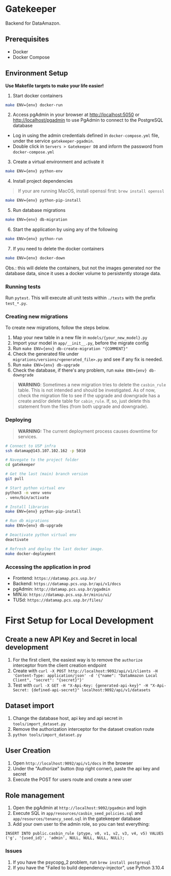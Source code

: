 # Gatekeeper

Backend for DataAmazon.

## Prerequisites

- Docker
- Docker Compose

## Environment Setup

**Use Makefile targets to make your life easier!**

1. Start docker containers

```sh
make ENV={env} docker-run
```

2. Access pgAdmin in your browser at <http://localhost:5050> or <http://localhost/pgadmin> to use PgAdmin to connect to
the PostgreSQL database

- Log in using the admin credentials defined in `docker-compose.yml` file, under the service `gatekeeper-pgadmin`.
- Double click in `Servers > Gatekeeper DB` and inform the password from `docker-compose.yml`

3. Create a virtual environment and activate it

```sh
make ENV={env} python-env
```

4. Install project dependencies

> If your are running MacOS, install openssl first:
> `brew install openssl`

```sh
make ENV={env} python-pip-install
```

5. Run database migrations

```sh
make ENV={env} db-migration
```

6. Start the application by using any of the following

```sh
make ENV={env} python-run
```

7. If you need to delete the docker containers

```sh
make ENV={env} docker-down
```

Obs.: this will delete the containers, but not the images generated nor the database data, since it uses a docker 
volume to persistently storage data.

### Running tests

Run `pytest`. This will execute all unit tests within `./tests` with the prefix `test_*.py`.

### Creating new migrations

To create new migrations, follow the steps below.

1. Map your new table in a new file in `models/{your_new_model}.py`
2. Import your model in `app/__init__.py`, before the migrate config
3. Run `make ENV={env} db-create-migration "{COMMENT}"`
4. Check the generated file under `migrations/versions/<generated_file>.py` and see if any fix is needed.
5. Run `make ENV={env} db-upgrade`
6. Check the database, if there's any problem, run `make ENV={env} db-downgrade`

> **WARNING**: Sometimes a new migration tries to delete the `casbin_rule` table. This is not intended and should be investigated. As of now, check the migration file to see if the upgrade and downgrade has a create and/or delete table for `cabin_rule`. If, so, just delete this statement from the files (from both upgrade and downgrade).

### Deploying

> **WARNING:** The current deployment process causes downtime for services.

```sh
# Connect to USP infra
ssh datamap@143.107.102.162 -p 5010

# Navegate to the project folder
cd gatekeeper

# Get the last (main) branch version
git pull

# Start python virtual env
python3 -m venv venv
. venv/bin/activate

# Install libraries
make ENV={env} python-pip-install

# Run db migrations
make ENV={env} db-upgrade

# Deactivate python virtual env
deactivate

# Refresh and deploy the last docker image.
make docker-deployment
```

### Accessing the application in prod

* Frontend: `https://datamap.pcs.usp.br/`
* Backend: `https://datamap.pcs.usp.br/api/v1/docs`
* pgAdmin: `http://datamap.pcs.usp.br/pgadmin`
* MIN.io: `https://datamap.pcs.usp.br/minio/ui/`
* TUSd: `https://datamap.pcs.usp.br/files/`

# First Setup for Local Development

## Create a new API Key and Secret in local development

1. For the first client, the easiest way is to remove the `authorize` interceptor from the client creation endpoint
2. Create with `curl -X POST http://localhost:9092/api/v1/clients -H 'Content-Type: application/json' -d '{"name": "DataAmazon Local Client", "secret": "{secret}"}'`
3. Test with `curl -X GET -H "X-Api-Key: {generated-api-key}" -H "X-Api-Secret: {defined-api-secret}" localhost:9092/api/v1/datasets`

## Dataset import

1. Change the database host, api key and api secret in `tools/import_dataset.py`
2. Remove the authorization interceptor for the dataset creation route
3. `python tools/import_dataset.py`

## User Creation

1. Open `http://localhost:9092/api/v1/docs` in the browser
2. Under the "Authorize" button (top right corner), paste the api key and secret
3. Execute the POST for users route and create a new user

## Role management

1. Open the pgAdmin at `http://localhost:9092/pgadmin` and login
2. Execute SQL in `app/resources/casbin_seed_policies.sql` and `app/resources/tenancy_seed.sql` in the gatekeeper database
3. Add your own user to the admin role, so you can test everything:

```
INSERT INTO public.casbin_rule (ptype, v0, v1, v2, v3, v4, v5) VALUES ('g', '{used_id}', 'admin', NULL, NULL, NULL, NULL);
```

### Issues

1. If you have the psycopg_2 problem, run `brew install postgresql`
2. If you have the "Failed to build dependency-injector", use Python 3.10.4
